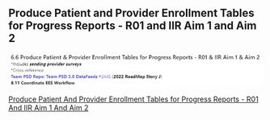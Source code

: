 ## Produce Patient and Provider Enrollment Tables for Progress Reports - R01 and IIR Aim 1 and Aim 2

<img src = "https://github.com/lzim/teampsd/blob/gh-pages/images/6.6_header.png?raw=true">

[Produce Patient And Provider Enrollment Tables for Progress Reports - R01 And IIR Aim 1 And Aim 2]( https://teams.microsoft.com/l/message/19:1dea54c6db60416e8985ba6bf7bb7883@thread.skype/1654545142590?tenantId=e95f1b23-abaf-45ee-821d-b7ab251ab3bf&groupId=1db500d5-0d01-4254-af42-ad3f78bafacd&parentMessageId=1654545142590&teamName=teampsd_vha&channelName=quant_workflow&createdTime=1654545142590)
